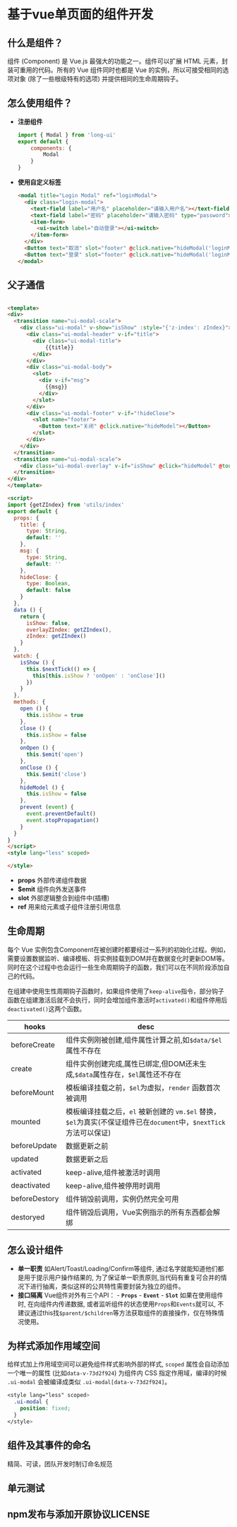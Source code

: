 # 基于vue单页面的组件开发

## 什么是组件？
组件 (Component) 是 Vue.js 最强大的功能之一。组件可以扩展 HTML 元素，封装可重用的代码。所有的 Vue 组件同时也都是 Vue 的实例，所以可接受相同的选项对象 (除了一些根级特有的选项) 并提供相同的生命周期钩子。

## 怎么使用组件？
- **注册组件**
    ``` js
    import { Modal } from 'long-ui'
    export default {
        components: {
            Modal
        }
    }
    ```
- **使用自定义标签**
    ``` html
    <modal title="Login Modal" ref="loginModal">
      <div class="login-modal">
        <text-field label="用户名" placeholder="请输入用户名"></text-field>
        <text-field label="密码" placeholder="请输入密码" type="password"></text-field>
        <item-form>
          <ui-switch label="自动登录"></ui-switch>
        </item-form>
      </div>
      <Button text="取消" slot="footer" @click.native="hideModal('loginModal')" fill></Button>
      <Button text="登录" slot="footer" @click.native="hideModal('loginModal')" color="red" fill></Button>
    </modal>
    ```

## 父子通信
<img :src="$withBase('/assets/component.png')">

``` html
<template>
<div>
  <transition name="ui-modal-scale">
    <div class="ui-modal" v-show="isShow" :style="{'z-index': zIndex}">
      <div class="ui-modal-header" v-if="title">
        <div class="ui-modal-title">
            {{title}}
        </div>
      </div>
      <div class="ui-modal-body">
        <slot>
          <div v-if="msg">
            {{msg}}
          </div>
        </slot>
      </div>
      <div class="ui-modal-footer" v-if="!hideClose">
        <slot name="footer">
          <Button text="关闭" @click.native="hideModel"></Button>
        </slot>
      </div>
    </div>
  </transition>
  <transition name="ui-modal-scale">
    <div class="ui-modal-overlay" v-if="isShow" @click="hideModel" @touchmove="prevent" :style="{'z-index': overlayZIndex}"></div>
  </transition>
</div>
</template>

<script>
import {getZIndex} from 'utils/index'
export default {
  props: {
    title: {
      type: String,
      default: ''
    },
    msg: {
      type: String,
      default: ''
    },
    hideClose: {
      type: Boolean,
      default: false
    }
  },
  data () {
    return {
      isShow: false,
      overlayZIndex: getZIndex(),
      zIndex: getZIndex()
    }
  },
  watch: {
    isShow () {
      this.$nextTick(() => {
        this[this.isShow ? 'onOpen' : 'onClose']()
      })
    }
  },
  methods: {
    open () {
      this.isShow = true
    },
    close () {
      this.isShow = false
    },
    onOpen () {
      this.$emit('open')
    },
    onClose () {
      this.$emit('close')
    },
    hideModel () {
      this.isShow = false
    },
    prevent (event) {
      event.preventDefault()
      event.stopPropagation()
    }
  }
}
</script>
<style lang="less" scoped>

</style>
```
- **props**
    外部传递组件数据
- **$emit**
    组件向外发送事件
- **slot**
    外部逻辑整合到组件中(插槽)
- **ref**
    用来给元素或子组件注册引用信息


## 生命周期
  每个 Vue 实例包含Component在被创建时都要经过一系列的初始化过程。例如，需要设置数据监听、编译模板、将实例挂载到DOM并在数据变化时更新DOM等。同时在这个过程中也会运行一些生命周期钩子的函数，我们可以在不同阶段添加自己的代码。
  <img :src="$withBase('/assets/lifecycle.png')">

  在组建中使用生性周期钩子函数时，如果组件使用了`keep-alive`指令，部分钩子函数在组建激活后就不会执行，同时会增加组件激活时`activated()`和组件停用后`deactivated()`这两个函数。

  | hooks | desc |
  | ----- | ----- |
  | beforeCreate | 组件实例刚被创建,组件属性计算之前,如`$data/$el`属性不存在 |
  | create | 组件实例创建完成,属性已绑定,但DOM还未生成,`$data`属性存在，`$el`属性还不存在 |
  | beforeMount | 模板编译挂载之前，`$el`为虚拟，`render` 函数首次被调用 |
  | mounted | 模板编译挂载之后，`el` 被新创建的 `vm.$el` 替换，`$el`为真实(不保证组件已在`document`中，`$nextTick`方法可以保证) |
  | beforeUpdate | 数据更新之前 |
  | updated | 数据更新之后 |
  | activated | keep-alive,组件被激活时调用 |
  | deactivated | keep-alive,组件被停用时调用 |
  | beforeDestory | 组件销毁前调用，实例仍然完全可用 |
  | destoryed | 组件销毁后调用，Vue实例指示的所有东西都会解绑 |

## 怎么设计组件
- **单一职责**
    如Alert/Toast/Loading/Confirm等组件, 通过名字就能知道他们都是用于提示用户操作结果的, 为了保证单一职责原则,当代码有重复可合并的情况下进行抽离，类似这样的公共特性需要封装为独立的组件。
- **接口隔离**
    Vue组件对外有三个API：
      - **`Props`**
      - **`Event`**
      - **`Slot`**
      如果在使用组件时, 在向组件内传递数据, 或者监听组件的状态使用`Props`和`Events`就可以, 不建议通过this找`$parent/$children`等方法获取组件的直接操作，仅在特殊情况使用。

## 为样式添加作用域空间
  给样式加上作用域空间可以避免组件样式影响外部的样式, `scoped` 属性会自动添加一个唯一的属性 (比如`data-v-73d2f924`) 为组件内 CSS 指定作用域，编译的时候 `.ui-modal` 会被编译成类似 `.ui-modal[data-v-73d2f924]`。
  ``` css
  <style lang="less" scoped>
    .ui-modal {
      position: fixed;
    }
  </style>
  ```

## 组件及其事件的命名
  精简、可读，团队开发时制订命名规范

## 单元测试

## npm发布与添加开原协议LICENSE
